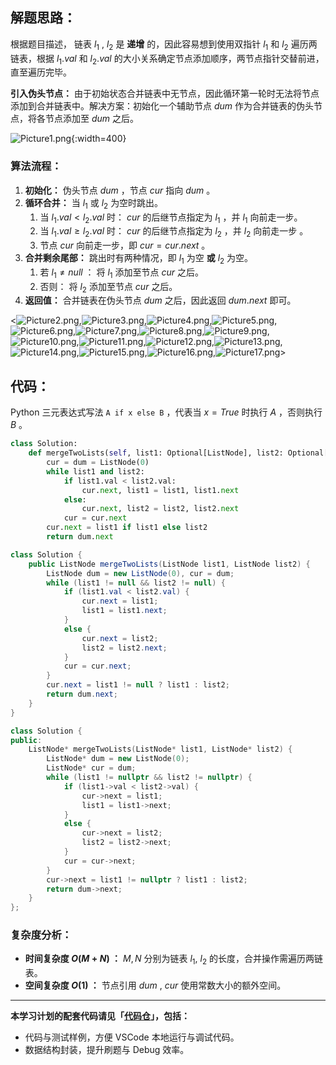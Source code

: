 ## 解题思路：

根据题目描述， 链表 $l_1$ , $l_2$ 是 **递增** 的，因此容易想到使用双指针 $l_1$ 和 $l_2$ 遍历两链表，根据 $l_1.val$ 和 $l_2.val$ 的大小关系确定节点添加顺序，两节点指针交替前进，直至遍历完毕。

**引入伪头节点：** 由于初始状态合并链表中无节点，因此循环第一轮时无法将节点添加到合并链表中。解决方案：初始化一个辅助节点 $dum$ 作为合并链表的伪头节点，将各节点添加至 $dum$ 之后。

![Picture1.png](https://pic.leetcode-cn.com/e4c8c97883da50d81498fd1f1e6cdd575429bd65f9f2babb00dc2b709f7ad8b2-Picture1.png){:width=400}

### 算法流程：

1. **初始化：** 伪头节点 $dum$ ，节点 $cur$ 指向 $dum$ 。
2. **循环合并：** 当 $l_1$ 或 $l_2$ 为空时跳出。
   1. 当 $l_1.val < l_2.val$ 时： $cur$ 的后继节点指定为 $l_1$ ，并 $l_1$ 向前走一步。
   2. 当 $l_1.val \geq l_2.val$ 时： $cur$ 的后继节点指定为 $l_2$ ，并 $l_2$ 向前走一步 。
   3. 节点 $cur$ 向前走一步，即 $cur = cur.next$ 。
3. **合并剩余尾部：** 跳出时有两种情况，即 $l_1$ 为空 **或** $l_2$ 为空。
   1. 若 $l_1 \ne null$ ： 将 $l_1$ 添加至节点 $cur$ 之后。
   2. 否则： 将 $l_2$ 添加至节点 $cur$ 之后。
4. **返回值：** 合并链表在伪头节点 $dum$ 之后，因此返回 $dum.next$ 即可。

<![Picture2.png](https://pic.leetcode-cn.com/8e45c2e2ff31973a3ea6dc610f8e3f0a9d4b9fcf8583560bdb1c05119aa7989e-Picture2.png),![Picture3.png](https://pic.leetcode-cn.com/05455e3fb731d5a7648e37c8c8457b0ceb150de3b0527a78f634b7a860c18027-Picture3.png),![Picture4.png](https://pic.leetcode-cn.com/e3ffa4ba33af05fcf44ea49f25c9e60aef5b3c3d3354153a28e4bfa4d1dc8efc-Picture4.png),![Picture5.png](https://pic.leetcode-cn.com/9129290dd20a1e08204ee2163827d1a8221504e793925706bd222c2bf6c0cf73-Picture5.png),![Picture6.png](https://pic.leetcode-cn.com/9f8886d4cee6c5388bf0bd6fb10cbdf221cda2d5ef0658cafd59b5ee40b8cf76-Picture6.png),![Picture7.png](https://pic.leetcode-cn.com/cb95607fe27ce4d33f0be29e3654fb493b3ef30a021b873224557e653b25c83e-Picture7.png),![Picture8.png](https://pic.leetcode-cn.com/2522ef8e15165bf431023944c21415aacdd5bb5f3a326e054afe719f381a5b7c-Picture8.png),![Picture9.png](https://pic.leetcode-cn.com/847b824db3b595061ef654d4f0371df28e7a8f1c659c171599272aab737b0aff-Picture9.png),![Picture10.png](https://pic.leetcode-cn.com/37df2fe55b9cb1f1014a545a5342a1612f7960c45058cc2ed1c11126008c2e76-Picture10.png),![Picture11.png](https://pic.leetcode-cn.com/07fd5c0b5fca93187466b8243dd43a16eed603c53a3e6582b7e7eaa1fe32c74c-Picture11.png),![Picture12.png](https://pic.leetcode-cn.com/3b7c0eb170a0cbcb6b82f3f1f8d6847edaaa9a7a92c3cb7a6c7c2e48f5fa8e9f-Picture12.png),![Picture13.png](https://pic.leetcode-cn.com/a205af9de048c533b61719f86f64b3df6b91ad3b61343d6111439dca86e65110-Picture13.png),![Picture14.png](https://pic.leetcode-cn.com/a92a8e0154079d0aafed45c6a5a5f72079bf05c2246c9655f9c7e593eaebdaf1-Picture14.png),![Picture15.png](https://pic.leetcode-cn.com/e3f9ea9e458d4fbe1e79002648df4b317c14a56426baa3b417078ead13b1537b-Picture15.png),![Picture16.png](https://pic.leetcode-cn.com/16d64263051da9ac16aafec27694f8c925c5f4f0cc854e494ce21b3065f4411f-Picture16.png),![Picture17.png](https://pic.leetcode-cn.com/e6716316657e534835459fb5c3df99c5b8873da3a67af1eb1b9e27837245087e-Picture17.png)>

## 代码：

Python 三元表达式写法 `A if x else B` ，代表当 $x = True$ 时执行 $A$ ，否则执行 $B$ 。

```Python []
class Solution:
    def mergeTwoLists(self, list1: Optional[ListNode], list2: Optional[ListNode]) -> Optional[ListNode]:
        cur = dum = ListNode(0)
        while list1 and list2:
            if list1.val < list2.val:
                cur.next, list1 = list1, list1.next
            else:
                cur.next, list2 = list2, list2.next
            cur = cur.next
        cur.next = list1 if list1 else list2
        return dum.next
```

```Java []
class Solution {
    public ListNode mergeTwoLists(ListNode list1, ListNode list2) {
        ListNode dum = new ListNode(0), cur = dum;
        while (list1 != null && list2 != null) {
            if (list1.val < list2.val) {
                cur.next = list1;
                list1 = list1.next;
            }
            else {
                cur.next = list2;
                list2 = list2.next;
            }
            cur = cur.next;
        }
        cur.next = list1 != null ? list1 : list2;
        return dum.next;
    }
}
```

```C++ []
class Solution {
public:
    ListNode* mergeTwoLists(ListNode* list1, ListNode* list2) {
        ListNode* dum = new ListNode(0);
        ListNode* cur = dum;
        while (list1 != nullptr && list2 != nullptr) {
            if (list1->val < list2->val) {
                cur->next = list1;
                list1 = list1->next;
            }
            else {
                cur->next = list2;
                list2 = list2->next;
            }
            cur = cur->next;
        }
        cur->next = list1 != nullptr ? list1 : list2;
        return dum->next;
    }
};
```

### 复杂度分析：

- **时间复杂度 $O(M+N)$ ：** $M, N$ 分别为链表 $l_1$, $l_2$ 的长度，合并操作需遍历两链表。
- **空间复杂度 $O(1)$ ：** 节点引用 $dum$ , $cur$ 使用常数大小的额外空间。

---

**本学习计划的配套代码请见「[代码仓](https://github.com/krahets/selected-coding-interview)」，包括：**

- 代码与测试样例，方便 VSCode 本地运行与调试代码。
- 数据结构封装，提升刷题与 Debug 效率。
